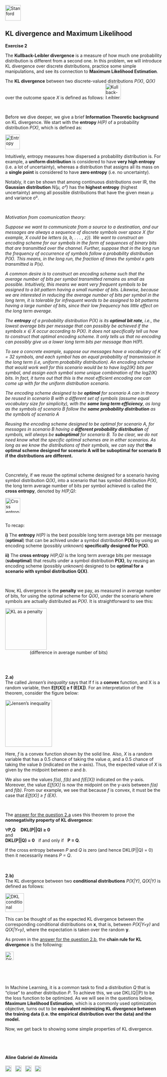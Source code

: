 

<a href="https://i.dlpng.com/static/png/498606_preview.png"><img src="https://i.dlpng.com/static/png/498606_preview.png" title="Stanford" alt="Stanford" height="50"></a>

## KL divergence and Maximum Likelihood
  
**Exercise 2**  

The **Kullback-Leibler divergence** is a measure of how much one probability distribution is different from a second one. In this problem, we will introduce KL divergence over discrete distributions, practice some simple manipulations, and see its connection to **Maximum Likelihood Estimation**.  

The **KL divergence** between two discrete-valued distributions *P(X)*, *Q(X)* over the outcome space *X* is defined as follows:
<a href="https://github.com/AlmeidaAlin3/MachineLearning/blob/master/ProblemSet3/Exercise2/img/DKL.png"><img src="https://github.com/AlmeidaAlin3/MachineLearning/blob/master/ProblemSet3/Exercise2/img/DKL.png" title="Kullback-Leibler divergence" alt="Kullback-Leibler divergence" height="50"></a>

&nbsp;  

Before we dive deeper, we give a brief **Information Theoretic background** on KL divergence. We start with the **entropy** *H(P)* of a probability distribution *P(X)*, which is defined as:

<a href="https://github.com/AlmeidaAlin3/MachineLearning/blob/master/ProblemSet3/Exercise2/img/Entropy.png"><img src="https://github.com/AlmeidaAlin3/MachineLearning/blob/master/ProblemSet3/Exercise2/img/Entropy.png" title="Entropy" alt="Entropy" height="47"></a>

Intuitively, entropy measures how dispersed a probability distribution is. For example, a **uniform distribution** is considered to have **very high entropy** (i.e. a lot of uncertainty), whereas a distribution that assigns all its mass on a **single point** is considered to have **zero entropy** (i.e. no uncertainty).  

Notably, it can be shown that among continuous distributions over IR, the **Gaussian distribution** *N(μ, σ²)* has the **highest entropy** (highest uncertainty) among all possible distributions that have the given mean μ and variance σ².  

&nbsp;  

*Motivation from coomunication theory:*  

*Suppose we want to communicate from a source to a destination, and our messages are always a sequence of discrete symbols over space X (for example, X could be letters {a, b, . . . , z}). We want to construct an encoding scheme for our symbols in the form of sequences of binary bits that are
transmitted over the channel. Further, suppose that in the long run the frequency of occurrence of symbols follow a probability distribution P(X). This means, in the long run, the fraction of times the symbol x gets transmitted is P(x).*  

*A common desire is to construct an encoding scheme such that the average number of bits per symbol transmitted remains as small as possible. Intuitively, this means we want very frequent symbols to be assigned to a bit pattern having a small number of bits. Likewise, because we are interested in reducing the average number of bits per symbol in the long term, it is tolerable for infrequent words to be assigned to bit patterns having a large number of bits, since their low frequency has little effect on the long term average.*  

*The **entropy** of a probability distribution P(X) is its **optimal bit rate**, i.e., the lowest average bits per message that can possibly be
achieved if the symbols x ∈ X occur according to P(X). It does not specifically tell us how to construct that optimal encoding scheme. It only tells us that no encoding can possibly give us a lower long term bits per message than H(P).*  

*To see a concrete example, suppose our messages have a vocabulary of K = 32 symbols, and each symbol has an equal probability of transmission in the long term (i.e, uniform probability distribution). An encoding scheme that would work well for this scenario would be to have log2(K) bits per symbol, and assign each symbol some unique combination of the log2(K) bits. In fact, it turns out that this is the most efficient encoding one can come up with for the uniform distribution scenario.*

*The encoding scheme designed to be **optimal** for scenario A can in theory be reused in scenario B with a different set of symbols (assume equal vocabulary size for simplicity), with the **same long term efficiency**, as long as the symbols of scenario B follow the **same probability distribution** as the symbols of scenario A*  

*Reusing the encoding scheme designed to be optimal for scenario A, for messages in scenario B having a **different probability distribution** of symbols, will always be **suboptimal** for scenario B. To be clear, we do not need know what the specific optimal schemes are in either scenarios. As long as we know the distributions of their symbols, we can say that* **the optimal scheme designed for scenario A will be suboptimal for scenario B if the distributions are different.**  

&nbsp;  

Concretely, if we reuse the optimal scheme designed for a scenario having symbol distribution *Q(X)*, into a scenario that has symbol distribution *P(X)*, the long term average number of bits per symbol achieved is called the **cross entropy**, denoted by *H(P,Q)*:

<a href="https://github.com/AlmeidaAlin3/MachineLearning/blob/master/ProblemSet3/Exercise2/img/cross_entropy.png"><img src="https://github.com/AlmeidaAlin3/MachineLearning/blob/master/ProblemSet3/Exercise2/img/cross_entropy.png" title="Cross entropy" alt="Cross entropy" height="48"></a>  

&nbsp;  
To recap:

**i)** The **entropy** *H(P)* is the best possible long term average bits per message (**optimal**) that can be achived under a symbol distribution **P(X)** by using an encoding scheme (possibly unknown) **specifically designed for P(X)**.  

**ii)** The **cross entropy** *H(P,Q)* is the long term average bits per message (**suboptimal**) that results under a symbol distribution **P(X)**, by reusing an encoding scheme (possibly unknown) designed to be **optimal for a scenario with symbol distribution Q(X)**.  

&nbsp;  

Now, KL divergence is the **penalty** we pay, as measured in average number of bits, for using the optimal scheme for *Q(X)*, under the scenario where symbols are actually distributed as *P(X)*. It is straightforward to see this:

<a href="https://github.com/AlmeidaAlin3/MachineLearning/blob/master/ProblemSet3/Exercise2/img/KLpenalty.png"><img src="https://github.com/AlmeidaAlin3/MachineLearning/blob/master/ProblemSet3/Exercise2/img/KLpenalty.png" title="KL as a penalty" alt="KL as a penalty" height="133"></a>  
&nbsp;  &nbsp;  &nbsp;  &nbsp;  &nbsp; &nbsp;  &nbsp;  &nbsp;  &nbsp;  &nbsp;   (difference in average number of bits)  

&nbsp;  

&nbsp;  
**2.a)**  
The called *Jensen’s inequality* says that If f is a **convex** function, and X is a random variable, then **E[f(X)] ≥ f (E[X])**. For an interpretation of the theorem, consider the figure below:

<a href="https://github.com/AlmeidaAlin3/MachineLearning/blob/master/ProblemSet3/Exercise2/img/JensenInequality.png"><img src="https://github.com/AlmeidaAlin3/MachineLearning/blob/master/ProblemSet3/Exercise2/img/JensenInequality.png" title="Jensen’s inequality" alt="Jensen’s inequality" height="150"></a>

Here, *f* is a convex function shown by the solid line. Also, *X* is a random variable that has a 0.5 chance of taking the value *a*, and a 0.5 chance of taking the value *b* (indicated on the x-axis). Thus, the expected value of *X* is given by the midpoint between *a* and *b*.  

We also see the values *f(a)*, *f(b)* and *f(E[X])* indicated on the y-axis. Moreover, the value *E[f(X)]* is now the midpoint on the y-axis between *f(a)* and *f(b)*. From our example, we see that because *f* is convex, it must be the case that *E[f(X)] ≥ f (EX)*.

&nbsp;  

The [answer for the question 2.a]() uses this theorem to prove the **nonnegativity property of KL divergence**: 

∀**P,Q &nbsp; &nbsp; DKL(P||Q) ≥ 0**  
and  
**DKL(P||Q) = 0** &nbsp; if and only if &nbsp; **P = Q**.  

If the cross entropy between *P* and *Q* is zero (and hence DKL(P||Q) = 0) then it necessarily means *P = Q*.  

&nbsp;  
&nbsp;  
**2.b)**  
The KL divergence between two **conditional distributions** *P(X|Y)*, *Q(X|Y)* is defined as follows:  

<a href="https://github.com/AlmeidaAlin3/MachineLearning/blob/master/ProblemSet3/Exercise2/img/DKL_conditional.png"><img src="https://github.com/AlmeidaAlin3/MachineLearning/blob/master/ProblemSet3/Exercise2/img/DKL_conditional.png" title="DKL conditional" alt="DKL conditional" height="60"></a>

This can be thought of as the expected KL divergence between the corresponding conditional distributions on **x**, that is, between *P(X|Y=y)* and *Q(X|Y=y)*, where the expectation is taken over the random **y**. 

As proven  in the [answer for the question 2.b](), the **chain rule for KL divergence** is the following:

<a href="https://github.com/AlmeidaAlin3/MachineLearning/blob/master/ProblemSet3/Exercise2/img/DKL_chain.png"><img src="https://github.com/AlmeidaAlin3/MachineLearning/blob/master/ProblemSet3/Exercise2/img/DKL_chain.png" title="DKL chain rule" alt="DKL chain rule" height="27"></a>




&nbsp;  
&nbsp;  
&nbsp;  



In Machine Learning, it is a common task to find a distribution *Q* that is “close” to another distribution *P*. To achieve this, we use DKL(Q||P) to be the loss function to be optimized. As we will see in the questions below, **Maximum Likelihood Estimation**, which is a commonly used optimization objective, turns out to be **equivalent minimizing KL divergence between the training data (i.e. the empirical distribution over the data) and the model.**

Now, we get back to showing some simple properties of KL divergence.









&nbsp;  
---

#### Aline Gabriel de Almeida  
<a href="https://www.linkedin.com/in/alinegalmeida/"><img src="https://cdn3.iconfinder.com/data/icons/logos-and-brands-adobe/512/201_Linkedin-512.png" title="Linkedin: alinegalmeida" alt="https://www.linkedin.com/in/alinegalmeida/" height="20"></a>
&nbsp; <a href="https://www.kaggle.com/almeidaalin3"><img src="https://cdn3.iconfinder.com/data/icons/logos-and-brands-adobe/512/189_Kaggle-512.png" title="Kaggle: almeidaalin3" alt="https://www.kaggle.com/almeidaalin3" height="20"></a>
&nbsp; <a href="mailto:aline.gabriel.almeida@gmail.com"><img src="https://cdn3.iconfinder.com/data/icons/logos-and-brands-adobe/512/147_Gmail-512.png" title="aline.gabriel.almeida@gmail.com" alt="aline.gabriel.almeida@gmail.com" height="20"></a>
&nbsp; <a href="https://github.com/AlmeidaAlin3/"><img src="https://cdn3.iconfinder.com/data/icons/logos-and-brands-adobe/512/142_Github-512.png" title="Github: AlmeidaAlin3" alt="https://github.com/AlmeidaAlin3/" height="20"></a> 

